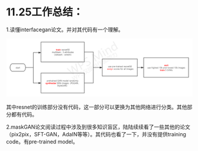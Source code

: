 # 11.25工作总结：

1.读懂interfacegan论文。并对其代码有一个理解。

![pic](pics/interfacegan.png)

其中resnet的训练部分没有代码，这一部分可以更换为其他网络进行分类。其他部分都有代码。

2.maskGAN论文阅读过程中涉及到很多知识盲区，陆陆续续看了一些其他的论文（pix2pix，SFT-GAN，AdaIN等等）。其代码也看了一下，并没有提供training code。有pre-trained model。